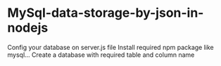 # MySql-data-storage-by-json-in-nodejs
Config your database on server.js file
Install required npm package like mysql...
Create a database with required table and column name
